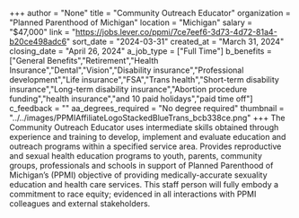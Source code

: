 +++
author = "None"
title = "Community Outreach Educator"
organization = "Planned Parenthood of Michigan"
location = "Michigan"
salary = "$47,000"
link = "https://jobs.lever.co/ppmi/7ce7eef6-3d73-4d72-81a4-b20ce498adc6"
sort_date = "2024-03-31"
created_at = "March 31, 2024"
closing_date = "April 26, 2024"
a_job_type = ["Full Time"]
b_benefits = ["General Benefits","Retirement","Health Insurance","Dental","Vision","Disability insurance","Professional development","Life insurance","FSA","Trans health","Short-term disability insurance","Long-term disability insurance","Abortion procedure funding","health insurance","and 10 paid holidays","paid time off"]
c_feedback = ""
aa_degrees_required = "No degree required"
thumbnail = "../../images/PPMIAffiliateLogoStackedBlueTrans_bcb338ce.png"
+++
The Community Outreach Educator uses intermediate skills obtained through experience and training to develop, implement and evaluate education and outreach programs within a specified service area.  Provides reproductive and sexual health education programs to youth, parents, community groups, professionals and schools in support of Planned Parenthood of Michigan’s (PPMI) objective of providing medically-accurate sexuality education and health care services. This staff person will fully embody a commitment to race equity; evidenced in all interactions with PPMI colleagues and external stakeholders.